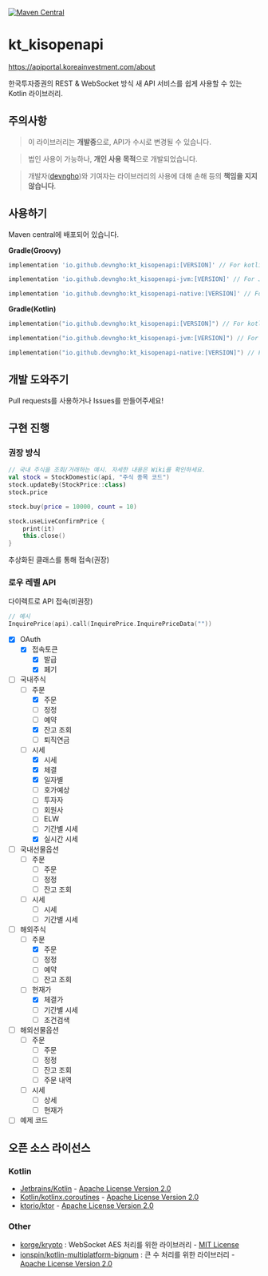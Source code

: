 [![Maven Central](https://maven-badges.herokuapp.com/maven-central/io.github.devngho/kt_kisopenapi/badge.svg)](https://maven-badges.herokuapp.com/maven-central/io.github.devngho/kt_kisopenapi)
# kt_kisopenapi

https://apiportal.koreainvestment.com/about

한국투자증권의 REST & WebSocket 방식 새 API 서비스를 쉽게 사용할 수 있는 Kotlin 라이브러리.

## 주의사항
> 이 라이브러리는 **개발중**으로, API가 수시로 변경될 수 있습니다.

> 법인 사용이 가능하나, **개인 사용 목적**으로 개발되었습니다.

> 개발자([devngho](https://github.com/devngho))와 기여자는 라이브러리의 사용에 대해 손해 등의 **책임을 지지 않습니다**.

## 사용하기
Maven central에 배포되어 있습니다.

**Gradle(Groovy)**
```groovy
implementation 'io.github.devngho:kt_kisopenapi:[VERSION]' // For kotlin multiplatform

implementation 'io.github.devngho:kt_kisopenapi-jvm:[VERSION]' // For JVM

implementation 'io.github.devngho:kt_kisopenapi-native:[VERSION]' // For kotlin multiplatform native
```
**Gradle(Kotlin)**
```kotlin
implementation("io.github.devngho:kt_kisopenapi:[VERSION]") // For kotlin multiplatform

implementation("io.github.devngho:kt_kisopenapi-jvm:[VERSION]") // For JVM

implementation("io.github.devngho:kt_kisopenapi-native:[VERSION]") // For kotlin multiplatform native
```
## 개발 도와주기
Pull requests를 사용하거나 Issues를 만들어주세요!
## 구현 진행
### 권장 방식
```kotlin
// 국내 주식을 조회/거래하는 예시. 자세한 내용은 Wiki를 확인하세요.
val stock = StockDomestic(api, "주식 종목 코드")
stock.updateBy(StockPrice::class)
stock.price

stock.buy(price = 10000, count = 10)

stock.useLiveConfirmPrice {
    print(it)
    this.close()
}


```
추상화된 클래스를 통해 접속(권장)
### 로우 레벨 API
다이렉트로 API 접속(비권장)
```kotlin
// 예시
InquirePrice(api).call(InquirePrice.InquirePriceData(""))
```
- [x] OAuth
  - [x] 접속토큰
      - [x] 발급
      - [x] 폐기
- [ ] 국내주식
    - [ ] 주문
      - [x] 주문
      - [ ] 정정
      - [ ] 예약
      - [x] 잔고 조회
      - [ ] 퇴직연금
    - [ ] 시세
      - [x] 시세
      - [x] 체결
      - [x] 일자별
      - [ ] 호가예상
      - [ ] 투자자
      - [ ] 회원사
      - [ ] ELW
      - [ ] 기간별 시세
      - [x] 실시간 시세
- [ ] 국내선물옵션
    - [ ] 주문
        - [ ] 주문 
        - [ ] 정정
        - [ ] 잔고 조회
    - [ ] 시세
        - [ ] 시세
        - [ ] 기간별 시세
- [ ] 해외주식
  - [ ] 주문
    - [x] 주문
    - [ ] 정정
    - [ ] 예약
    - [ ] 잔고 조회
  - [ ] 현재가
    - [x] 체결가
    - [ ] 기간별 시세
    - [ ] 조건검색
- [ ] 해외선물옵션
    - [ ] 주문
        - [ ] 주문
        - [ ] 정정
        - [ ] 잔고 조회
        - [ ] 주문 내역
    - [ ] 시세
        - [ ] 상세
        - [ ] 현재가
- [ ] 예제 코드

## 오픈 소스 라이선스
### Kotlin
- [Jetbrains/Kotlin](https://github.com/JetBrains/kotlin) - [Apache License Version 2.0](https://github.com/JetBrains/kotlin/blob/master/license/LICENSE.txt)
- [Kotlin/kotlinx.coroutines](https://github.com/Kotlin/kotlinx.coroutines) - [Apache License Version 2.0](https://github.com/Kotlin/kotlinx.coroutines/blob/master/LICENSE.txt)
- [ktorio/ktor](https://github.com/ktorio/ktor) - [Apache License Version 2.0](https://github.com/ktorio/ktor/blob/main/LICENSE)
### Other
- [korge/krypto](https://github.com/korlibs/korge/tree/main/krypto) : WebSocket AES 처리를 위한 라이브러리 - [MIT License](https://github.com/korlibs/korge/blob/main/krypto/LICENSE)
- [ionspin/kotlin-multiplatform-bignum](http://github.com/ionspin/kotlin-multiplatform-bignum/) : 큰 수 처리를 위한 라이브러리 - [Apache License Version 2.0](https://github.com/ionspin/kotlin-multiplatform-bignum/blob/main/LICENSE)
